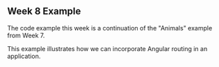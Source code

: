 ## Week 8 Example

The code example this week is a continuation of the "Animals" example from Week 7. 

This example illustrates how we can incorporate Angular routing in an application.